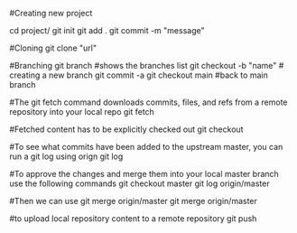 #Creating new project

cd project/
git init 
git add .
git commit -m "message"

#Cloning
git clone "url"

#Branching
git branch        #shows the branches list
git checkout -b "name"    # creating a new branch 
git commit -a
git checkout main         #back to main branch

#The git fetch command downloads commits, files, and refs from a remote repository into your local repo
git fetch

#Fetched content has to be explicitly checked out
git checkout

#To see what commits have been added to the upstream master, you can run a git log using orign
git log

#To approve the changes and merge them into your local master branch use the following commands
git checkout master
git log origin/master

#Then we can use git merge origin/master
git merge origin/master

#to upload local repository content to a remote repository
git push
